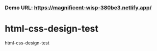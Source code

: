 ### Demo URL: https://magnificent-wisp-380be3.netlify.app/

# html-css-design-test
html-css-design-test
